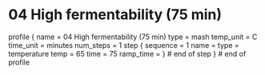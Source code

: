 # 04 High fermentability (75 min)

profile
{
  name = 04 High fermentability (75 min)
  type = mash
  temp_unit = C
  time_unit = minutes
  num_steps = 1
  step
  {
    sequence = 1
    name =
    type = temperature
    temp = 65
    time = 75
    ramp_time =
  } # end of step
} # end of profile
